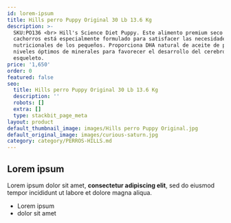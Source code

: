```yaml
---
id: lorem-ipsum
title: Hills perro Puppy Original 30 Lb 13.6 Kg
description: >-
  SKU:PO136 <br> Hill's Science Diet Puppy. Este alimento premium seco para
  cachorros está especialmente formulado para satisfacer las necesidades
  nutricionales de los pequeños. Proporciona DHA natural de aceite de pescado y
  niveles óptimos de minerales para favorecer el desarrollo del cerebro, ojos y
  esqueleto.
price: '1,650'
order: 0
featured: false
seo:
  title: Hills perro Puppy Original 30 Lb 13.6 Kg
  description: ''
  robots: []
  extra: []
  type: stackbit_page_meta
layout: product
default_thumbnail_image: images/Hills perro Puppy Original.jpg
default_original_image: images/curious-saturn.jpg
category: category/PERROS-HILLS.md
---
```

## Lorem ipsum

Lorem ipsum dolor sit amet, **consectetur adipiscing elit**, sed do eiusmod tempor incididunt ut labore et dolore magna aliqua.

- Lorem ipsum
- dolor sit amet